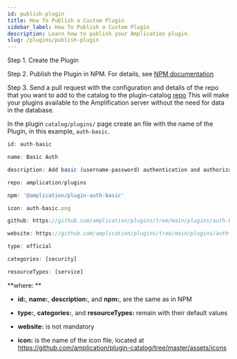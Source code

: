 ```yaml
---
id: publish-plugin
title: How To Publish a Custom Plugin
sidebar_label: How To Publish a Custom Plugin
description: Learn how to publish your Amplication plugin.
slug: /plugins/publish-plugin
---
```


Step 1. Create the Plugin

Step 2. Publish the Plugin in NPM. For details, see [NPM documentation](https://docs.npmjs.com/cli/v6/commands/npm-publish)

Step 3. Send a pull request with the configuration and details of the repo that you want to add to the catalog to the plugin-catalog [repo](https://github.com/amplication/plugin-catalog) This will make your plugins available to the Amplification server without the need for data in the database.

In the plugin `catalog/plugins/` page create an file with the name of the Plugin, in this example, `auth-basic`.

```ts
id: auth-basic

name: Basic Auth

description: Add basic (username-password) authentication and authorization to your apps

repo: amplication/plugins

npm: '@amplication/plugin-auth-basic'

icon: auth-basic.png

github: https://github.com/amplication/plugins/tree/main/plugins/auth-basic

website: https://github.com/amplication/plugins/tree/main/plugins/auth-basic

type: official

categories: [security]

resourceTypes: [service]

```

**where: **

- **id:**, **name:**, **description:**, and **npm:**, are the same as in NPM

- **type:**, **categories:**, and **resourceTypes:** remain with their default values

- **website:** is not mandatory

- **icon:** is the name of the icon file, located at https://github.com/amplication/plugin-catalog/tree/master/assets/icons
